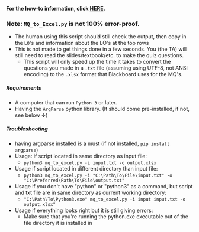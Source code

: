 **For the how-to information, click [HERE](https://github.com/rw4523/IS4523_TAScripts/blob/master/MQ_Scripts/README.md#mq_to_excelpy).**

### Note: `MQ_to_Excel.py` is not 100% error-proof. 
   * The human using this script should still check the output, then copy in the `LO`'s and information about the LO's at the top rows
   * This is not made to get things done in a few seconds. You (the TA) will still need to read the slides/textbook/etc. to make the quiz questions.
        * This script will only speed up the time it takes to convert the questions you made 
   in a `.txt` file (assuming using UTF-8, not ANSI encoding) to the `.xlsx` format that Blackboard uses for the MQ's. 

##### Requirements
   * A computer that can run `Python 3` or later. 
   * Having the `ArgParse` python library. (It should come pre-installed, if not, see below ↓)
   
##### Troubleshooting
   * having argparse installed is a must (if not installed, `pip install argparse`)
   * Usage: if script located in same directory as input file: 
        * `python3 mq_to_excel.py -i input.txt -o output.xlsx`
   * Usage if script located in different directory than input file:
        * `python3 mq_to_excel.py -i "C:\Path\To\File\input.txt" -o "C:\Preferred\Path\To\File\output.txt"`
   * Usage if you don't have "python" or "python3" as a command, but script and txt file are in same directory as current working directory:
        * `"C:\Path\To\Python3.exe" mq_to_excel.py -i input input.txt -o output.xlsx"`
   * Usage if everything looks right but it is still giving errors:
        * Make sure that you're running the python.exe executable out of the file directory it is installed in
